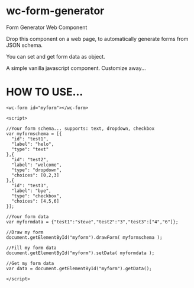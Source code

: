 # wc-form-generator
Form Generator Web Component

Drop this component on a web page, to automatically generate forms from JSON schema.

You can set and get form data as object.

A simple vanilla javascript component. Customize away...

# HOW TO USE...

```
<wc-form id="myform"></wc-form>

<script>

//Your form schema... supports: text, dropdown, checkbox
var myformschema = [{
  "id": "test1",
  "label": "helo",
  "type": "text"
},{
  "id": "test2",
  "label": "welcome",
  "type": "dropdown",
  "choices": [0,2,3]
},{
  "id": "test3",
  "label": "bye",
  "type": "checkbox",
  "choices": [4,5,6]
}];

//Your form data
var myformdata = {"test1":"steve","test2":"3","test3":["4","6"]};

//Draw my form
document.getElementById("myform").drawForm( myformschema );

//Fill my form data
document.getElementById("myform").setData( myformdata );

//Get my form data
var data = document.getElementById("myform").getData();

</script>
```
